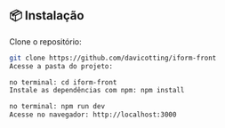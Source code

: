 ## 📦 Instalação

Clone o repositório:

```bash
git clone https://github.com/davicotting/iform-front
Acesse a pasta do projeto:

no terminal: cd iform-front
Instale as dependências com npm: npm install

no terminal: npm run dev
Acesse no navegador: http://localhost:3000
